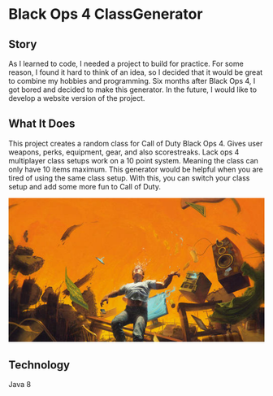 # Black Ops 4 ClassGenerator

## Story
As I learned to code, I needed a project to build for practice. For some reason, I found it hard to think of an idea, so I decided that it would be great to combine my hobbies and programming. Six months after Black Ops 4, I got bored and decided to make this generator. In the future, I would like to develop a website version of the project.
## What It Does
This project creates a random class for Call of Duty Black Ops 4. Gives user weapons, perks, equipment, gear, and also scorestreaks.  Lack ops 4 multiplayer class setups work on a 10 point system. Meaning the class can only have 10 items maximum.
This generator would be helpful when you are tired of using the same class setup. With this, you can switch your class setup and add some more fun to Call of Duty.

![name-of-you-image](https://github.com/VintaviousG/BO4ClassGenerator/blob/master/31wb7L_0PgyuFTt00.jpeg?raw=true)

## Technology
Java 8
